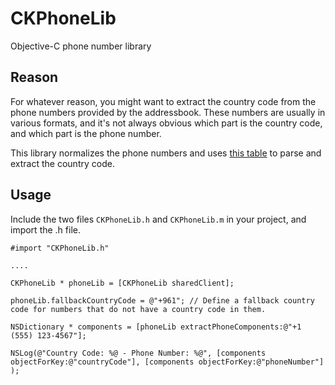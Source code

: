 CKPhoneLib
==========

Objective-C phone number library


Reason
------

For whatever reason, you might want to extract the country code from the phone numbers provided by the addressbook.
These numbers are usually in various formats, and it's not always obvious which part is the country code, and which part is the phone number.

This library normalizes the phone numbers and uses [this table](http://www.itu.int/dms_pub/itu-t/opb/sp/T-SP-E.164D-2009-PDF-E.pdf) to parse and extract the country code.


Usage
-----

Include the two files `CKPhoneLib.h` and `CKPhoneLib.m` in your project, and import the .h file.

	#import "CKPhoneLib.h"

	....

	CKPhoneLib * phoneLib = [CKPhoneLib sharedClient];

	phoneLib.fallbackCountryCode = @"+961"; // Define a fallback country code for numbers that do not have a country code in them.

	NSDictionary * components = [phoneLib extractPhoneComponents:@"+1 (555) 123-4567"];

	NSLog(@"Country Code: %@ - Phone Number: %@", [components objectForKey:@"countryCode"], [components objectForKey:@"phoneNumber"]  );


